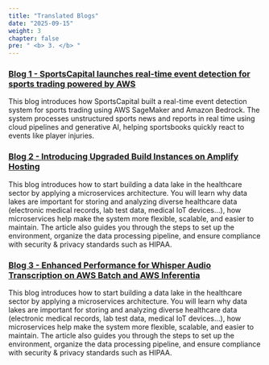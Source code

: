 ```yaml
---
title: "Translated Blogs"
date: "2025-09-15"
weight: 3
chapter: false
pre: " <b> 3. </b> "
---
```


###  [Blog 1 - SportsCapital launches real-time event detection for sports trading powered by AWS](3.1-Blog1/)
This blog introduces how SportsCapital built a real-time event detection system for sports trading using AWS SageMaker and Amazon Bedrock. The system processes unstructured sports news and reports in real time using cloud pipelines and generative AI, helping sportsbooks quickly react to events like player injuries.

###  [Blog 2 - Introducing Upgraded Build Instances on Amplify Hosting](3.2-Blog2/)
This blog introduces how to start building a data lake in the healthcare sector by applying a microservices architecture. You will learn why data lakes are important for storing and analyzing diverse healthcare data (electronic medical records, lab test data, medical IoT devices…), how microservices help make the system more flexible, scalable, and easier to maintain. The article also guides you through the steps to set up the environment, organize the data processing pipeline, and ensure compliance with security & privacy standards such as HIPAA.

###  [Blog 3 - Enhanced Performance for Whisper Audio Transcription on AWS Batch and AWS Inferentia](3.3-Blog3/)
This blog introduces how to start building a data lake in the healthcare sector by applying a microservices architecture. You will learn why data lakes are important for storing and analyzing diverse healthcare data (electronic medical records, lab test data, medical IoT devices…), how microservices help make the system more flexible, scalable, and easier to maintain. The article also guides you through the steps to set up the environment, organize the data processing pipeline, and ensure compliance with security & privacy standards such as HIPAA.

